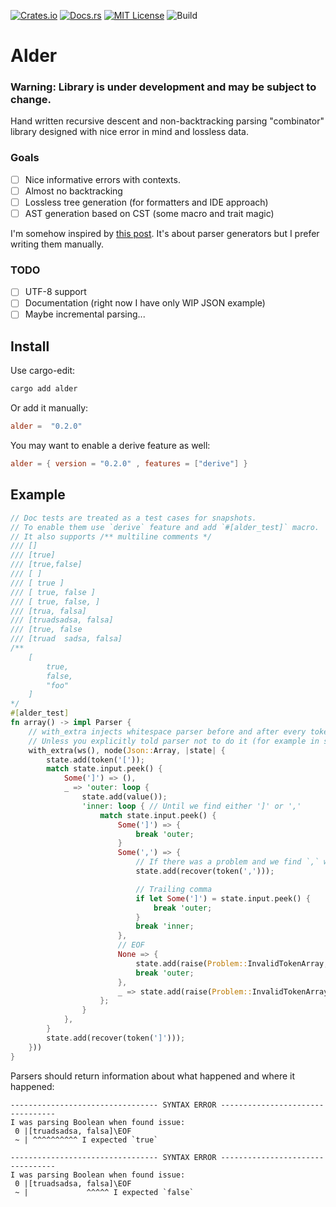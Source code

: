[![Crates.io](https://img.shields.io/crates/v/alder.svg)](https://crates.io/crates/alder)
[![Docs.rs](https://docs.rs/alder/badge.svg)](https://docs.rs/alder)
[![MIT License](https://img.shields.io/badge/license-MIT-blue.svg)](https://raw.githubusercontent.com/rust-lang/docs.rs/master/LICENSE)
![Build](https://github.com/frondeus/alder/workflows/Build/badge.svg)

# Alder

### Warning: Library is under development and may be subject to change.

Hand written recursive descent and non-backtracking parsing "combinator" library designed with nice error in mind
and lossless data.

### Goals
* [ ] Nice informative errors with contexts.
* [ ] Almost no backtracking
* [ ] Lossless tree generation (for formatters and IDE approach)
* [ ] AST generation based on CST (some macro and trait magic)

I'm somehow inspired by [this post](https://matklad.github.io/2018/06/06/modern-parser-generator.html). It's about parser generators but I prefer writing them manually.

### TODO
* [ ] UTF-8 support
* [ ] Documentation (right now I have only WIP JSON example)
* [ ] Maybe incremental parsing...

## Install
Use cargo-edit:
```sh
cargo add alder
```

Or add it manually:
```toml
alder =  "0.2.0"
```

You may want to enable a derive feature as well:

```toml
alder = { version = "0.2.0" , features = ["derive"] }
```

## Example
```rust
// Doc tests are treated as a test cases for snapshots.
// To enable them use `derive` feature and add `#[alder_test]` macro.
// It also supports /** multiline comments */
/// []
/// [true]
/// [true,false]
/// [ ]
/// [ true ]
/// [ true, false ]
/// [ true, false, ]
/// [trua, falsa]
/// [truadsadsa, falsa]
/// [true, false
/// [truad  sadsa, falsa]
/**
    [
        true,
        false,
        "foo"
    ]
*/
#[alder_test]
fn array() -> impl Parser {
    // with_extra injects whitespace parser before and after every token.
    // Unless you explicitly told parser not to do it (for example in strings).
    with_extra(ws(), node(Json::Array, |state| {
        state.add(token('['));
        match state.input.peek() {
            Some(']') => (),
            _ => 'outer: loop {
                state.add(value());
                'inner: loop { // Until we find either ']' or ','
                    match state.input.peek() {
                        Some(']') => {
                            break 'outer;
                        }
                        Some(',') => {
                            // If there was a problem and we find `,` we try to process rest of the array normally.
                            state.add(recover(token(',')));

                            // Trailing comma
                            if let Some(']') = state.input.peek() { 
                                break 'outer;
                            }
                            break 'inner;
                        },
                        // EOF
                        None => { 
                            state.add(raise(Problem::InvalidTokenArray, 1));
                            break 'outer;
                        },
                        _ => state.add(raise(Problem::InvalidTokenArray, 1)),
                    };
                }
            },
        }
        state.add(recover(token(']')));
    }))
}
```

Parsers should return information about what happened and where it happened:
```
--------------------------------- SYNTAX ERROR ---------------------------------
I was parsing Boolean when found issue:
 0 |[truadsadsa, falsa]\EOF
 ~ | ^^^^^^^^^^ I expected `true`

--------------------------------- SYNTAX ERROR ---------------------------------
I was parsing Boolean when found issue:
 0 |[truadsadsa, falsa]\EOF
 ~ |             ^^^^^ I expected `false`
```
